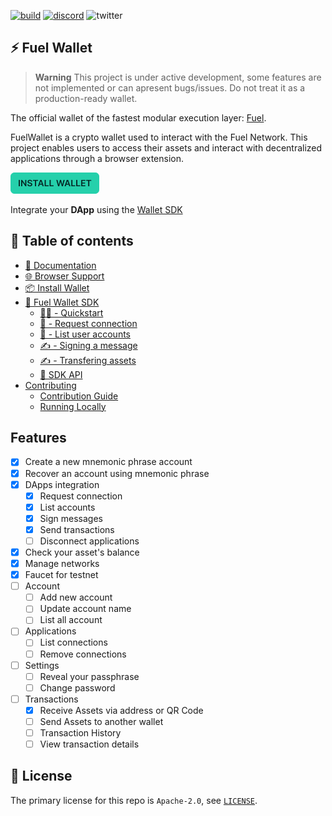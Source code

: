 [![build](https://github.com/FuelLabs/fuels-wallet/actions/workflows/gh-pages.yml/badge.svg)](https://github.com/FuelLabs/fuels-wallet/actions/workflows/gh-pages.yml)
[![discord](https://img.shields.io/badge/chat%20on-discord-orange?&logo=discord&logoColor=ffffff&color=7389D8&labelColor=6A7EC2)](https://discord.gg/xfpK4Pe)
![twitter](https://img.shields.io/twitter/follow/SwayLang?style=social)

## ⚡️ Fuel Wallet

> **Warning**
> This project is under active development, some features are not implemented or can apresent bugs/issues. Do not treat it as a production-ready wallet.

The official wallet of the fastest modular execution layer: [Fuel](https://fuel.network).

FuelWallet is a crypto wallet used to interact with the Fuel Network. This project enables users to access their assets and interact with decentralized applications through a browser extension.

[![Install Wallet](packages/docs/public/install-button.png)](https://fuels-wallet.vercel.app/docs/install/)

Integrate your **DApp** using the [Wallet SDK](https://fuels-wallet.vercel.app/docs/api/)

## 📗 Table of contents

- [📗 Documentation](https://fuels-wallet.vercel.app/)
- [🌐 Browser Support](https://fuels-wallet.vercel.app/docs/browser-support)
- [📦 Install Wallet](https://fuels-wallet.vercel.app/docs/install/)
- [🧰 Fuel Wallet SDK](https://fuels-wallet.vercel.app/docs/how-to-use/)
  - [👨‍💻 - Quickstart](https://fuels-wallet.vercel.app/docs/how-to-use/)
  - [🔗 - Request connection](https://fuels-wallet.vercel.app/docs/how-to-use/#request-connection)
  - [📒 - List user accounts](https://fuels-wallet.vercel.app/docs/how-to-use/#list-user-accounts)
  - [✍️ - Signing a message](https://fuels-wallet.vercel.app/docs/how-to-use/#signing-a-message)
  - [✍️ - Transfering assets](https://fuels-wallet.vercel.app/docs/how-to-use/#transfering-assets)
  - [📗 SDK API](https://fuels-wallet.vercel.app/docs/api/)
- [Contributing](https://fuels-wallet.vercel.app/docs/contributing/guide/)
  - [Contribution Guide](https://fuels-wallet.vercel.app/docs/contributing/guide/)
  - [Running Locally](https://fuels-wallet.vercel.app/docs/contributing/running-locally)

## Features

- [x] Create a new mnemonic phrase account
- [x] Recover an account using mnemonic phrase
- [x] DApps integration
  - [x] Request connection
  - [x] List accounts
  - [x] Sign messages
  - [x] Send transactions
  - [ ] Disconnect applications
- [x] Check your asset's balance
- [x] Manage networks
- [x] Faucet for testnet
- [ ] Account
  - [ ] Add new account
  - [ ] Update account name
  - [ ] List all account
- [ ] Applications
  - [ ] List connections
  - [ ] Remove connections
- [ ] Settings
  - [ ] Reveal your passphrase
  - [ ] Change password
- [ ] Transactions
  - [x] Receive Assets via address or QR Code
  - [ ] Send Assets to another wallet
  - [ ] Transaction History
  - [ ] View transaction details

## 📜 License

The primary license for this repo is `Apache-2.0`, see [`LICENSE`](./LICENSE).
